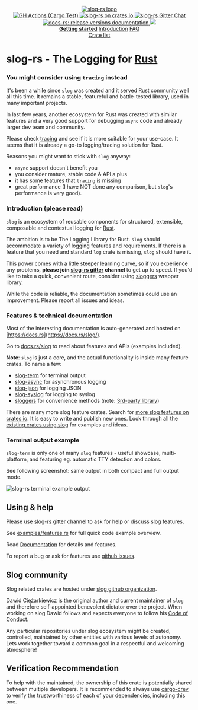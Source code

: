 <p align="center">

  <a href="https://github.com/slog-rs/slog">
  <img src="https://cdn.rawgit.com/slog-rs/misc/master/media/slog.svg" alt="slog-rs logo">
  </a>
  <br>

  <a href="https://github.com/slog-rs/slog/actions/workflows/test.yml">
      <img src="https://img.shields.io/github/actions/workflow/status/slog-rs/slog/test.yml?branch=master" alt="GH Actions (Cargo Test)">
  </a>

  <a href="https://crates.io/crates/slog">
      <img src="https://img.shields.io/crates/d/slog.svg" alt="slog-rs on crates.io">
  </a>

  <a href="https://gitter.im/slog-rs/slog">
      <img src="https://img.shields.io/gitter/room/slog-rs/slog.svg" alt="slog-rs Gitter Chat">
  </a>

  <a href="https://docs.rs/releases/search?query=slog-">
      <img src="https://docs.rs/slog/badge.svg" alt="docs-rs: release versions documentation">
  </a>
  <!-- Badge showing our Minimum Supported Rust Version, along with a link to the release announcement on the official blog -->
  <a href="https://blog.rust-lang.org/2020/12/31/Rust-1.49.0.html">
      <img src="https://img.shields.io/badge/rust-1.49%2B-orange.svg">
  </a>
  <br>
    <strong><a href="https://github.com/slog-rs/slog/wiki/Getting-started">Getting started</a></strong>
  <a href="//github.com/slog-rs/slog/wiki/Introduction-to-structured-logging-with-slog">Introduction</a>
  <a href="//github.com/slog-rs/slog/wiki/FAQ">FAQ</a>
  <br>
  <a href="https://crates.io/search?q=slog">Crate list</a>
</p>

# slog-rs - The Logging for [Rust][rust]

### You might consider using `tracing` instead

It's been a while since `slog` was created and it served
Rust community well all this time. It remains a stable, featureful
and battle-tested library, used in many important projects.

In last few years,
another ecosystem for Rust was
created with similar features and a very good support for debugging `async` code
and already larger dev team and community.

Please check [tracing](https://github.com/tokio-rs/tracing) and see
if it is more suitable for your use-case. It seems that it is already
a go-to logging/tracing solution for Rust.

Reasons you might want to stick with `slog` anyway:

* `async` support doesn't benefit you
* you consider mature, stable code & API a plus
* it has some features that `tracing` is missing
* great performance (I have NOT done any comparison, but `slog`'s performance
  is very good).

### Introduction (please read)

`slog` is an ecosystem of reusable components for structured, extensible,
composable and contextual logging for [Rust][rust].

The ambition is to be The Logging Library for Rust. `slog` should accommodate a
variety of logging features and requirements. If there is a feature that you
need and standard `log` crate is missing, `slog` should have it.

This power comes with a little steeper learning curve, so if you experience any
problems, **please join [slog-rs gitter] channel** to get up to speed. If you'd
like to take a quick, convenient route, consider using
[sloggers](https://docs.rs/sloggers/) wrapper library.

While the code is reliable, the documentation sometimes could use an improvement.
Please report all issues and ideas.

### Features & technical documentation

Most of the interesting documentation is auto-generated and hosted on [https://docs.rs](https://docs.rs/slog/).

Go to [docs.rs/slog](https://docs.rs/slog/) to read about features and APIs
(examples included).

**Note**: `slog` is just a core, and the actual functionality is inside
many feature crates. To name a few:

* [slog-term](https://docs.rs/slog-term/) for terminal output
* [slog-async](https://docs.rs/slog-async/) for asynchronous logging
* [slog-json](https://docs.rs/slog-json/) for logging JSON
* [slog-syslog](https://docs.rs/slog-syslog/) for logging to syslog
* [sloggers](https://docs.rs/sloggers/) for convenience methods (note: [3rd-party library](https://github.com/sile/sloggers))

There are many more slog feature crates. Search for [more slog features on
crates.io](https://crates.io/search?q=slog). It is easy to write and publish
new ones. Look through all the [existing crates using
slog](https://crates.io/crates/slog/reverse_dependencies) for examples and ideas.

### Terminal output example

`slog-term` is only one of many `slog` features - useful showcase,
multi-platform, and featuring eg. automatic TTY detection and colors.

See following screenshot: same output in both compact and full output mode.

![slog-rs terminal example output](http://i.imgur.com/mqrG8yL.png)

## Using & help

Please use [slog-rs gitter] channel to ask for help or discuss
slog features.

See
[examples/features.rs](https://github.com/slog-rs/misc/blob/master/examples/features.rs)
for full quick code example overview.

Read [Documentation](https://docs.rs/slog/) for details and features.

To report a bug or ask for features use [github issues][issues].

[faq]: https://github.com/slog-rs/slog/wiki/FAQ
[wiki]: https://github.com/slog-rs/slog/wiki/
[rust]: http://rust-lang.org
[slog-rs gitter]: https://gitter.im/slog-rs/slog
[issues]: //github.com/slog-rs/slog/issues

## Slog community

Slog related crates are hosted under [slog github
organization](https://github.com/slog-rs).

Dawid Ciężarkiewicz is the original author and current maintainer of `slog` and
therefore self-appointed benevolent dictator over the project. When working on
slog Dawid follows and expects everyone to follow his [Code of
Conduct](https://github.com/dpc/public/blob/master/COC.md).

Any particular repositories under slog ecosystem might be created, controlled,
maintained by other entities with various levels of autonomy. Lets work together
toward a common goal in a respectful and welcoming atmosphere!

## Verification Recommendation

To help with the maintained, the ownership of this crate is potentially shared between multiple developers.
It is recommended to always use [cargo-crev](https://github.com/crev-dev/cargo-crev)
to verify the trustworthiness of each of your dependencies, including this one.
